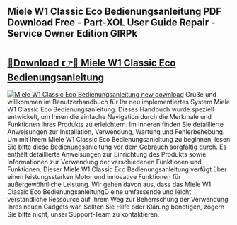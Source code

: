 ## Miele W1 Classic Eco Bedienungsanleitung PDF Download Free - Part-XOL User Guide Repair - Service Owner Edition GIRPk

# <h2><a href="http://df3jrf.blite.top/?on=Miele+W1+Classic+Eco+Bedienungsanleitung">🔗Download 👉🔴 Miele W1 Classic Eco Bedienungsanleitung</a></h2>

[![Miele W1 Classic Eco Bedienungsanleitung new download](https://i.imgur.com/lujVjoI.png)](http://df3jrf.blite.top/?on=Miele+W1+Classic+Eco+Bedienungsanleitung)
Grüße und willkommen im Benutzerhandbuch für Ihr neu implementiertes System Miele W1 Classic Eco Bedienungsanleitung. Dieses Handbuch wurde speziell entwickelt, um Ihnen die einfache Navigation durch die Merkmale und Funktionen Ihres Produkts zu erleichtern. Im Inneren finden Sie detaillierte Anweisungen zur Installation, Verwendung, Wartung und Fehlerbehebung. Um mit Ihrem Miele W1 Classic Eco Bedienungsanleitung zu beginnen, lesen Sie bitte diese Bedienungsanleitung vor dem Gebrauch sorgfältig durch. Es enthält detaillierte Anweisungen zur Einrichtung des Produkts sowie Informationen zur Verwendung der verschiedenen Funktionen und Funktionen. Dieser Miele W1 Classic Eco Bedienungsanleitung verfügt über einen leistungsstarken Motor und innovative Funktionen für außergewöhnliche Leistung. Wir gehen davon aus, dass das Miele W1 Classic Eco BedienungsanleitungD eine umfassende und leicht verständliche Ressource auf Ihrem Weg zur Beherrschung der Verwendung Ihres neuen Gadgets war. Sollten Sie Hilfe oder Klärung benötigen, zögern Sie bitte nicht, unser Support-Team zu kontaktieren.
